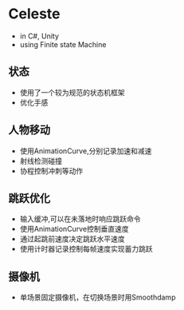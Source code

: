 
# Celeste
- in C#, Unity
- using Finite state Machine
  
## 状态
- 使用了一个较为规范的状态机框架
- 优化手感

## 人物移动
- 使用AnimationCurve,分别记录加速和减速
- 射线检测碰撞
- 协程控制冲刺等动作

## 跳跃优化
- 输入缓冲,可以在未落地时响应跳跃命令
- 使用AnimationCurve控制垂直速度
- 通过起跳前速度决定跳跃水平速度
- 使用计时器记录控制每帧速度实现蓄力跳跃

## 摄像机
- 单场景固定摄像机，在切换场景时用Smoothdamp



